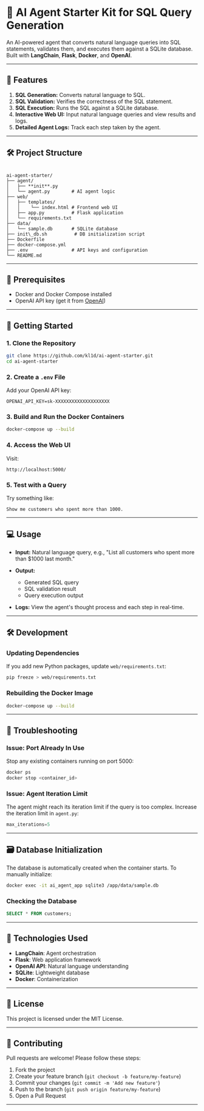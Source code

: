 # 🧠 AI Agent Starter Kit for SQL Query Generation

An AI-powered agent that converts natural language queries into SQL statements, validates them, and executes them against a SQLite database. Built with **LangChain**, **Flask**, **Docker**, and **OpenAI**.

---

## 🚀 Features
1. **SQL Generation:** Converts natural language to SQL.
2. **SQL Validation:** Verifies the correctness of the SQL statement.
3. **SQL Execution:** Runs the SQL against a SQLite database.
4. **Interactive Web UI:** Input natural language queries and view results and logs.
5. **Detailed Agent Logs:** Track each step taken by the agent.

---

## 🛠️ Project Structure
```

ai-agent-starter/
├── agent/
│   ├── **init**.py
│   └── agent.py        # AI agent logic
├── web/
│   ├── templates/
│   │    └── index.html # Frontend web UI
│   ├── app.py          # Flask application
│   └── requirements.txt
├── data/
│   └── sample.db       # SQLite database
├── init\_db.sh          # DB initialization script
├── Dockerfile
├── docker-compose.yml
├── .env                # API keys and configuration
└── README.md

````

---

## 📝 Prerequisites
- Docker and Docker Compose installed
- OpenAI API key (get it from [OpenAI](https://platform.openai.com/))

---

## 🌟 Getting Started

### 1. Clone the Repository
```bash
git clone https://github.com/kl1d/ai-agent-starter.git
cd ai-agent-starter
````

### 2. Create a `.env` File

Add your OpenAI API key:

```
OPENAI_API_KEY=sk-XXXXXXXXXXXXXXXXXXXX
```

### 3. Build and Run the Docker Containers

```bash
docker-compose up --build
```

### 4. Access the Web UI

Visit:

```
http://localhost:5000/
```

### 5. Test with a Query

Try something like:

```
Show me customers who spent more than 1000.
```

---

## 💻 Usage

* **Input:** Natural language query, e.g., "List all customers who spent more than \$1000 last month."
* **Output:**

  * Generated SQL query
  * SQL validation result
  * Query execution output
* **Logs:** View the agent's thought process and each step in real-time.

---

## 🛠️ Development

### Updating Dependencies

If you add new Python packages, update `web/requirements.txt`:

```bash
pip freeze > web/requirements.txt
```

### Rebuilding the Docker Image

```bash
docker-compose up --build
```

---

## 🐛 Troubleshooting

### Issue: Port Already In Use

Stop any existing containers running on port 5000:

```bash
docker ps
docker stop <container_id>
```

### Issue: Agent Iteration Limit

The agent might reach its iteration limit if the query is too complex. Increase the iteration limit in `agent.py`:

```python
max_iterations=5
```

---

## 🗃️ Database Initialization

The database is automatically created when the container starts. To manually initialize:

```bash
docker exec -it ai_agent_app sqlite3 /app/data/sample.db
```

### Checking the Database

```sql
SELECT * FROM customers;
```

---

## 🤖 Technologies Used

* **LangChain**: Agent orchestration
* **Flask**: Web application framework
* **OpenAI API**: Natural language understanding
* **SQLite**: Lightweight database
* **Docker**: Containerization

---

## 📝 License

This project is licensed under the MIT License.

---

## 🤝 Contributing

Pull requests are welcome! Please follow these steps:

1. Fork the project
2. Create your feature branch (`git checkout -b feature/my-feature`)
3. Commit your changes (`git commit -m 'Add new feature'`)
4. Push to the branch (`git push origin feature/my-feature`)
5. Open a Pull Request

---
